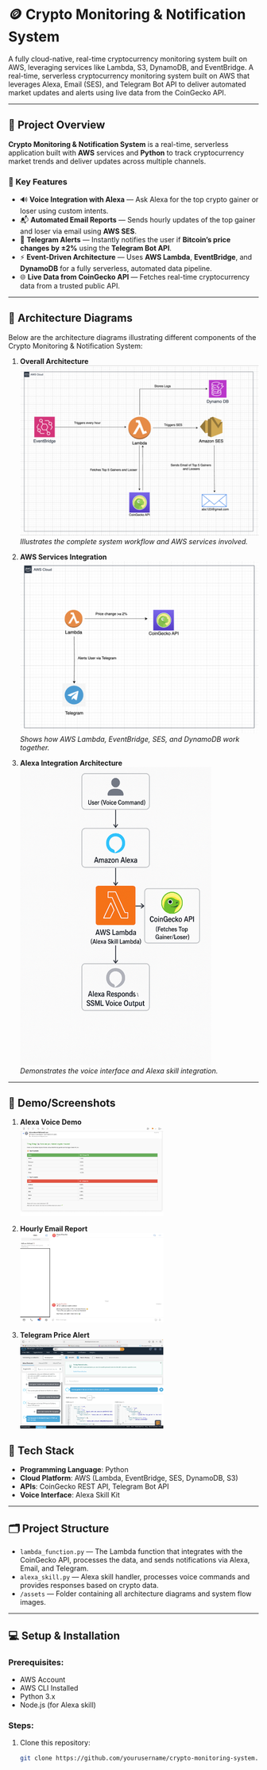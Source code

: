 # 🪙 Crypto Monitoring & Notification System

A fully cloud-native, real-time cryptocurrency monitoring system built on AWS, leveraging services like Lambda, S3, DynamoDB, and EventBridge. A real-time, serverless cryptocurrency monitoring system built on AWS that leverages Alexa, Email (SES), and Telegram Bot API to deliver automated market updates and alerts using live data from the CoinGecko API.

---

## 🚀 Project Overview

**Crypto Monitoring & Notification System** is a real-time, serverless application built with **AWS** services and **Python** to track cryptocurrency market trends and deliver updates across multiple channels.

### 🔧 Key Features

* 🔊 **Voice Integration with Alexa** — Ask Alexa for the top crypto gainer or loser using custom intents.
* 📬 **Automated Email Reports** — Sends hourly updates of the top gainer and loser via email using **AWS SES**.
* 📲 **Telegram Alerts** — Instantly notifies the user if **Bitcoin’s price changes by ±2%** using the **Telegram Bot API**.
* ⚡ **Event-Driven Architecture** — Uses **AWS Lambda**, **EventBridge**, and **DynamoDB** for a fully serverless, automated data pipeline.
* 🌐 **Live Data from CoinGecko API** — Fetches real-time cryptocurrency data from a trusted public API.

---
## 🧩 Architecture Diagrams

Below are the architecture diagrams illustrating different components of the Crypto Monitoring & Notification System:

1. **Overall Architecture**  
   ![Overall Architecture](./assets/Email.png)  
   *Illustrates the complete system workflow and AWS services involved.*

2. **AWS Services Integration**  
   ![AWS Services Integration](./assets/Ttelegram.png)  
   *Shows how AWS Lambda, EventBridge, SES, and DynamoDB work together.*

3. **Alexa Integration Architecture**  
   <img src="./assets/Alexa.png" alt="Alexa Integration Architecture" width="80%" height="600px"/>  
   *Demonstrates the voice interface and Alexa skill integration.*

---

## 🧪 Demo/Screenshots

1. **Alexa Voice Demo**  
   <img src="./assets/Emaill.png" alt="Alexa Demo" width="60%"/>

2. **Hourly Email Report**  
   <img src="./assets/Telegramm.png" alt="Email Demo" width="60%"/>

3. **Telegram Price Alert**  
   <img src="./assets/Alexaa.png" alt="Telegram Demo" width="60%"/>


## 🧱 Tech Stack

* **Programming Language**: Python
* **Cloud Platform**: AWS (Lambda, EventBridge, SES, DynamoDB, S3)
* **APIs**: CoinGecko REST API, Telegram Bot API
* **Voice Interface**: Alexa Skill Kit

---

## 🗂 Project Structure

* `lambda_function.py` — The Lambda function that integrates with the CoinGecko API, processes the data, and sends notifications via Alexa, Email, and Telegram.
* `alexa_skill.py` — Alexa skill handler, processes voice commands and provides responses based on crypto data.
* `/assets` — Folder containing all architecture diagrams and system flow images.

---


## 💻 Setup & Installation

### Prerequisites:

* AWS Account
* AWS CLI Installed
* Python 3.x
* Node.js (for Alexa skill)

### Steps:

1. Clone this repository:

   ```bash
   git clone https://github.com/yourusername/crypto-monitoring-system.git 
   ```
